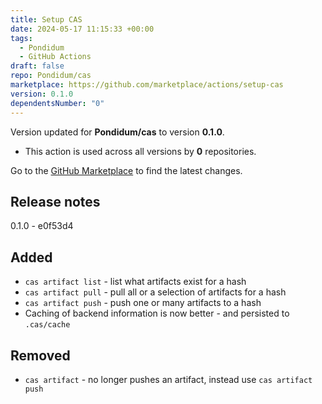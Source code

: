 ```yaml
---
title: Setup CAS
date: 2024-05-17 11:15:33 +00:00
tags:
  - Pondidum
  - GitHub Actions
draft: false
repo: Pondidum/cas
marketplace: https://github.com/marketplace/actions/setup-cas
version: 0.1.0
dependentsNumber: "0"
---
```



Version updated for **Pondidum/cas** to version **0.1.0**.
- This action is used across all versions by **0** repositories.

Go to the [GitHub Marketplace](https://github.com/marketplace/actions/setup-cas) to find the latest changes.

## Release notes

0.1.0 - e0f53d4
## Added

- `cas artifact list` - list what artifacts exist for a hash
- `cas artifact pull` - pull all or a selection of artifacts for a hash
- `cas artifact push` - push one or many artifacts to a hash
- Caching of backend information is now better - and persisted to `.cas/cache`

## Removed

- `cas artifact` - no longer pushes an artifact, instead use `cas artifact push`

